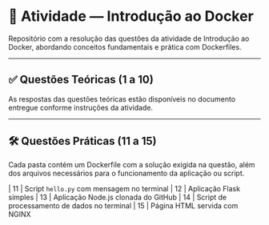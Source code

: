 # 🐋 Atividade — Introdução ao Docker

Repositório com a resolução das questões da atividade de Introdução ao Docker, abordando conceitos fundamentais e prática com Dockerfiles.

---

## ✅ Questões Teóricas (1 a 10)

As respostas das questões teóricas estão disponíveis no documento entregue conforme instruções da atividade.

---

## 🛠️ Questões Práticas (11 a 15)

Cada pasta contém um Dockerfile com a solução exigida na questão, além dos arquivos necessários para o funcionamento da aplicação ou script.


| 11 | Script `hello.py` com mensagem no terminal 
| 12 | Aplicação Flask simples 
| 13 | Aplicação Node.js clonada do GitHub 
| 14 | Script de processamento de dados no terminal 
| 15 | Página HTML servida com NGINX 
